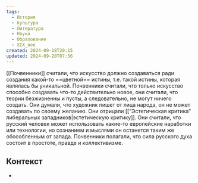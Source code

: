 ```yaml
---
tags:
  - История
  - Культура
  - Литература
  - Наука
  - Образование
  - XIX_век
created: 2024-09-18T20:15
updated: 2024-09-20T07:56
---
```

[[Почвенники]] считали, что искусство должно создаваться ради создания какой-то ==цветной== истины, т.е. такой истины, которая являлась бы уникальной. Почвенники считали, что только искусство способно создавать что-то действительно новое, они считали, что теории безжизненны и пусты, а следовательно, не могут ничего создать. Они думали, что художник пишет от лица народа, он не может создавать по своему желанию. Они отрицали [[“Эстетическая критика“ либеральных западников|эстетическую критику]]. Они считали, что русский человек может использовать какие-то европейские наработки или технологии, но сознанием и мыслями он останется таким же обособленным от запада. Почвенники полагали, что сила русского духа состоит в простоте, правде и коллективизме.

## Контекст
- 

